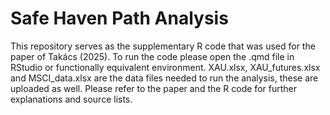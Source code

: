 # Safe Haven Path Analysis

This repository serves as the supplementary R code that was used for the paper of Takács (2025). To run the code please open the .qmd file in RStudio or functionally equivalent environment. XAU.xlsx, XAU_futures.xlsx and MSCI_data.xlsx are the data files needed to run the analysis, these are uploaded as well. Please refer to the paper and the R code for further explanations and source lists.
